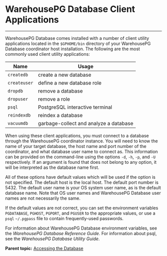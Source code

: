 # WarehousePG Database Client Applications
---

WarehousePG Database comes installed with a number of client utility applications located in the `$GPHOME/bin` directory of your WarehousePG Database coordinator host installation. The following are the most commonly used client utility applications:

|Name|Usage|
|----|-----|
|`createdb`|create a new database|
|`createuser`|define a new database role|
|`dropdb`|remove a database|
|`dropuser`|remove a role|
|`psql`|PostgreSQL interactive terminal|
|`reindexdb`|reindex a database|
|`vacuumdb`|garbage-collect and analyze a database|

When using these client applications, you must connect to a database through the WarehousePG coordinator instance. You will need to know the name of your target database, the host name and port number of the coordinator, and what database user name to connect as. This information can be provided on the command-line using the options `-d`, `-h`, `-p`, and `-U` respectively. If an argument is found that does not belong to any option, it will be interpreted as the database name first.

All of these options have default values which will be used if the option is not specified. The default host is the local host. The default port number is 5432. The default user name is your OS system user name, as is the default database name. Note that OS user names and WarehousePG Database user names are not necessarily the same.

If the default values are not correct, you can set the environment variables `PGDATABASE`, `PGHOST`, `PGPORT`, and `PGUSER` to the appropriate values, or use a `psql` `~/.pgpass` file to contain frequently-used passwords.

For information about WarehousePG Database environment variables, see the *WarehousePG Database Reference Guide*. For information about psql, see the *WarehousePG Database Utility Guide*.

**Parent topic:** [Accessing the Database](../../access_db/topics/g-accessing-the-database.html)

